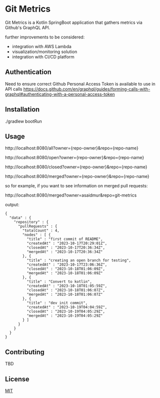 # Git Metrics

Git Metrics is a Kotlin SpringBoot application that gathers metrics via Github's GraphQL API.

further improvements to be considered:
- integration with AWS Lambda
- visualization/monitoring solution
- integration with CI/CD platform


## Authentication

Need to ensure correct Github Personal Access Token is available to use in API calls
https://docs.github.com/en/graphql/guides/forming-calls-with-graphql#authenticating-with-a-personal-access-token

## Installation

./gradlew bootRun

## Usage
http://localhost:8080/all?owner={repo-owner}&repo={repo-name}

http://localhost:8080/open?owner={repo-owner}&repo={repo-name}

http://localhost:8080/closed?owner={repo-owner}&repo={repo-name}

http://localhost:8080/merged?owner={repo-owner}&repo={repo-name}

so for example, if you want to see information on merged pull requests:

http://localhost:8080/merged?owner=asaidmur&repo=git-metrics

output:

```
{
  "data" : {
    "repository" : {
      "pullRequests" : {
        "totalCount" : 4,
        "nodes" : [ {
          "title" : "first commit of README",
          "createdAt" : "2023-10-17T20:29:01Z",
          "closedAt" : "2023-10-17T20:36:34Z",
          "mergedAt" : "2023-10-17T20:36:34Z"
        }, {
          "title" : "creating an open branch for testing",
          "createdAt" : "2023-10-17T23:06:36Z",
          "closedAt" : "2023-10-18T01:06:09Z",
          "mergedAt" : "2023-10-18T01:06:09Z"
        }, {
          "title" : "Convert to kotlin",
          "createdAt" : "2023-10-18T01:05:59Z",
          "closedAt" : "2023-10-18T01:06:07Z",
          "mergedAt" : "2023-10-18T01:06:07Z"
        }, {
          "title" : "dev init commit",
          "createdAt" : "2023-10-19T04:04:59Z",
          "closedAt" : "2023-10-19T04:05:29Z",
          "mergedAt" : "2023-10-19T04:05:29Z"
        } ]
      }
    }
  }
}
```

## Contributing

TBD


## License

[MIT](https://choosealicense.com/licenses/mit/)
